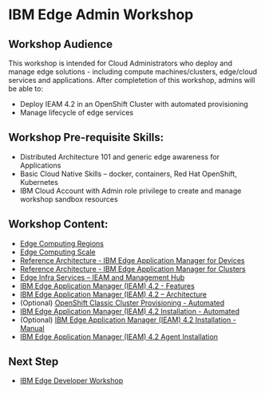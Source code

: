 # IBM Edge Admin Workshop

## Workshop Audience
This workshop is intended for Cloud Administrators who deploy and manage edge solutions - including
compute machines/clusters, edge/cloud services and applications. After completetion of this workshop,
admins will be able to:
- Deploy IEAM 4.2 in an OpenShift Cluster with automated provisioning
- Manage lifecycle of edge services

## Workshop Pre-requisite Skills:
- Distributed Architecture 101 and generic edge awareness for Applications
- Basic Cloud Native Skills – docker, containers, Red Hat OpenShift, Kubernetes
- IBM Cloud Account with Admin role privilege to create and manage workshop sandbox resources

## Workshop Content:
- [Edge Computing Regions](edge-regions.md)
- [Edge Computing Scale](edge-scale.md)
- [Reference Architecture - IBM Edge Application Manager for Devices](reference-architecture-devices.md)
- [Reference Architecture - IBM Edge Application Manager for Clusters](reference-architecture-clusters.md)
- [Edge Infra Services – IEAM and Management Hub](edge-infra-services.md)
- [IBM Edge Application Manager (IEAM) 4.2 - Features](ieam42-features.md)
- [IBM Edge Application Manager (IEAM) 4.2 – Architecture](ieam42-architecture.md)
- (Optional) [OpenShift Classic Cluster Provisioning - Automated](openshift-automation.md)
- [IBM Edge Application Manager (IEAM) 4.2 Installation - Automated](ieam42-automation.md)
- (Optional) [IBM Edge Application Manager (IEAM) 4.2 Installation - Manual](ieam42-installation.md)
- [IBM Edge Application Manager (IEAM) 4.2 Agent Installation](ieam42-agent-deploy.md)

## Next Step
- [IBM Edge Developer Workshop](edge-workshop-developer.md)
